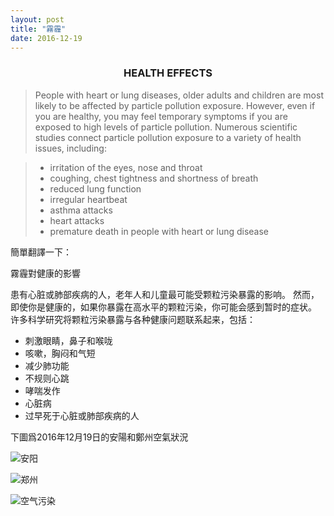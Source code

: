 ```yaml
---
layout: post
title: "霧霾"
date: 2016-12-19
---
```



### <center>  HEALTH EFFECTS </center>

> People with heart or lung diseases, older adults and children are most likely to be affected by particle pollution exposure. However, even if you are healthy, you may feel temporary symptoms if you are exposed to high levels of particle pollution. Numerous scientific studies connect particle pollution exposure to a variety of health issues, including:

> *    irritation of the eyes, nose and throat
> *    coughing, chest tightness and shortness of breath
> *    reduced lung function
> *    irregular heartbeat
> *    asthma attacks
> *    heart attacks
> *    premature death in people with heart or lung disease


簡單翻譯一下：

霧霾對健康的影響

患有心脏或肺部疾病的人，老年人和儿童最可能受颗粒污染暴露的影响。 然而，即使你是健康的，如果你暴露在高水平的颗粒污染，你可能会感到暂时的症状。 许多科学研究将颗粒污染暴露与各种健康问题联系起来，包括：

 -    刺激眼睛，鼻子和喉咙
 -    咳嗽，胸闷和气短
 -    减少肺功能
 -    不规则心跳
 -    哮喘发作
 -    心脏病
 -    过早死于心脏或肺部疾病的人


下圖爲2016年12月19日的安陽和鄭州空氣狀況

![安阳](https://explorerlxz.github.io/images/haze/anyang.png)

![郑州](https://explorerlxz.github.io/images/haze/zhengzhou.png)

![空气污染](https://explorerlxz.github.io/images/haze/coal-hard-truth-airpollution.jpg)
